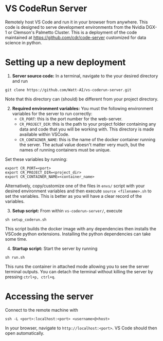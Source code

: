 # VS CodeRun Server
Remotely host VS Code and run it in your browser from anywhere. This code is designed to serve development 
environments from the Nvidia DGX-1 or Clemson's Palmetto Cluster. This is
a deployment of the code 
maintained at https://github.com/cdr/code-server customized for data science in python.  

# Setting up a new deployment
1. **Server source code:** In a terminal, navigate to the your desired directory and run
```shell
git clone https://github.com/Watt-AI/vs-coderun-server.git
```
Note that this directory can (should) be different from your project directory. 

2. **Required environment variables:** You must the following environment variables for the server
to run correctly: 
    * `CR_PORT`: this is the port number for the web-server.
    * `CR_PROJECT_DIR`: this is the path to your project folder containing any data and code 
    that you will be working with. This directory is made available within VSCode.
    * `CR_CONTAINER_NAME`: this is the name of the docker container running the server. 
    The actual value doesn't matter very much, but the names of running containers must be 
      unique.
      
Set these variables by running: 
```shell
export CR_PORT=<port>
export CR_PROJECT_DIR=<project_dir>
export CR_CONTAINER_NAME=<container_name>
```

Alternatively, copy/customize one of the files in `envs/` script with your desired environment variables and then
execute `source <filename>.sh` to set the variables. This is better as you will have a clear record of the variables.
   
3. **Setup script:** From within `vs-coderun-server/`, execute
```shell
sh setup_coderun.sh
```
This script builds the docker image with any dependencies then 
installs the VSCode python extensions. Installing the python dependencies can take some time.

4. **Startup script:** Start the server by running
```shell
sh run.sh
```
This runs the container in attached mode allowing you to see the server terminal outputs.
You can detach the terminal without killing the server by pressing `ctrl+p, ctrl+q`.

# Accessing the server
Connect to the remote machine with
```shell
ssh -L <port>:localhost:<port> <username>@<host>
```
In your browser, navigate to `http://localhost:<port>`. VS Code should then open automatically. 

